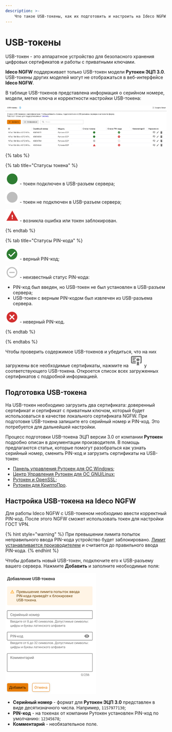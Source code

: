 ```yaml
---
description: >-
    Что такое USB-токены, как их подготовить и настроить на Ideco NGFW.
---
```


# USB-токены

USB-токен - это аппаратное устройство для безопасного хранения цифровых сертификатов и работы с приватными ключами.

**Ideco NGFW** поддерживает только USB-токен модели **Рутокен ЭЦП 3.0**. USB-токены других моделей могут не отображаться в веб-интерфейсе **Ideco NGFW**.

В таблице USB-токенов представлена информация о серийном номере, модели, метке ключа и корректности настройки USB-токена:

![](/.gitbook/assets/usb_tokens1.png)

{% tabs %}

{% tab title="Статусы токена" %}

![](/.gitbook/assets/icon-tokens-green.png) - токен подключен в USB-разъем сервера;

![](/.gitbook/assets/icon-tokens-grey.png) - токен не подключен в USB-разъем сервера;

![](/.gitbook/assets/icon-tokens-error.png) - возникла ошибка или токен заблокирован.

{% endtab %}

{% tab title="Статусы PIN-кода" %}

![](/.gitbook/assets/icon-pin-green.png) - верный PIN-код;

![](/.gitbook/assets/icon-pin-grey.png) - неизвестный статус PIN-кода:

* PIN-код был введен, но USB-токен не был установлен в USB-разъем сервера;
* USB-токен с верным PIN-кодом был извлечен из USB-разъема сервера.

![](/.gitbook/assets/icon-pin-error.png) - неверный PIN-код.

{% endtab %}

{% endtabs %}

Чтобы проверить содержимое USB-токенов и убедиться, что на них загружены все необходимые сертификаты, нажмите на ![](/.gitbook/assets/icon-tokens-certs.png) у соответствующего USB-токена. Откроется список всех загруженных сертификатов с подробной информацией.

## Подготовка USB-токена

На USB-токен необходимо загрузить два сертификата: доверенный сертификат и сертификат с приватным ключом, который будет использоваться в качестве локального сертификата NGFW. При подготовке USB-токена запишите его серийный номер и PIN-код. Это потребуется для дальнейшей настройки.

Процесс подготовки USB-токена ЭЦП версии 3.0 от компании **Рутокен** подробно описан в документации производителя. В помощь предлагаются статьи, которые помогут разобраться как узнать серийный номер, сменить PIN-код и загрузить сертификаты на USB-токен:

* [Панель управления Рутокен для ОС Windows](https://dev.rutoken.ru/pages/viewpage.action?pageId=72450206);
* [Центр Управления Рутокен для ОС GNU/Linux](https://dev.rutoken.ru/pages/viewpage.action?pageId=132776624);
* [Рутокен и OpenSSL](https://dev.rutoken.ru/pages/viewpage.action?pageId=43450389);
* [Рутокен для КриптоПро](https://dev.rutoken.ru/pages/viewpage.action?pageId=72450167).

## Настройка USB-токена на Ideco NGFW

Для работы Ideco NGFW с USB-токеном необходимо ввести корректный PIN-код. После этого NGFW сможет использовать токен для настройки ГОСТ VPN.

{% hint style="warning" %}
При превышении лимита попыток неправильного ввода PIN-кода устройство будет заблокировано. [Лимит устанавливается производителем](https://dev.rutoken.ru/pages/viewpage.action?pageId=72450206&from=main_bt_09#id-%D0%9D%D0%B0%D1%87%D0%B0%D0%BB%D0%BE%D1%80%D0%B0%D0%B1%D0%BE%D1%82%D1%8B%D1%81%D1%83%D1%81%D1%82%D1%80%D0%BE%D0%B9%D1%81%D1%82%D0%B2%D0%B0%D0%BC%D0%B8%D0%A0%D1%83%D1%82%D0%BE%D0%BA%D0%B5%D0%BD-%D0%9F%D1%80%D0%BE%D1%81%D0%BC%D0%BE%D1%82%D1%80%D0%BA%D0%BE%D0%BB%D0%B8%D1%87%D0%B5%D1%81%D1%82%D0%B2%D0%B0%D0%B7%D0%B0%D0%B4%D0%B0%D0%BD%D0%BD%D1%8B%D1%85%D0%BF%D0%BE%D0%BF%D1%8B%D1%82%D0%BE%D0%BA%D0%B2%D0%B2%D0%BE%D0%B4%D0%B0%D0%BD%D0%B5%D0%BF%D1%80%D0%B0%D0%B2%D0%B8%D0%BB%D1%8C%D0%BD%D0%BE%D0%B3%D0%BEPIN-%D0%BA%D0%BE%D0%B4%D0%B0%D0%9F%D0%BE%D0%BB%D1%8C%D0%B7%D0%BE%D0%B2%D0%B0%D1%82%D0%B5%D0%BB%D1%8F) и считается до правильного ввода PIN-кода.
{% endhint %}

Чтобы добавить новый USB-токен, подключите его к USB-разъему вашего сервера. Нажмите **Добавить** и заполните необходимые поля:

![](/.gitbook/assets/usb_tokens.png)

* **Серийный номер** - формат для **Рутокен ЭЦП 3.0** представлен в виде десятизначного числа. Например, `1157977130`;
* **PIN-код** - на токенах от компании Рутокен установлен PIN-код по умолчанию: `12345678`;
* **Комментарий** - необязательное поле.